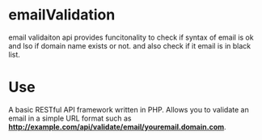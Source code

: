 # emailValidation
email validaiton api provides funcitonality to check if syntax of email is ok and lso if domain name exists or not. and also check if it email is in black list.

# Use
A basic RESTful API framework written in PHP. Allows you to validate an email in a simple URL format such as **http://example.com/api/validate/email/youremail.domain.com**.


